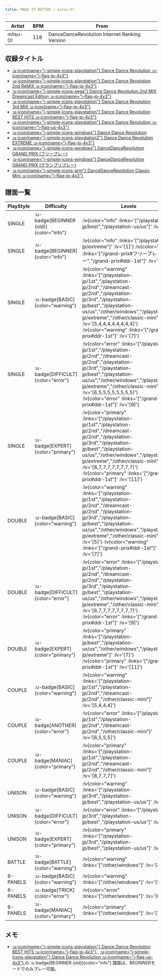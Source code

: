 ```yaml
---
title: MAKE IT BETTER / mitsu-O!
---
```


|Artist|BPM|From|
|------|---|----|
|mitsu-O!|118|DanceDanceRevolution Internet Ranking Version|

## 収録タイトル

- [ :u-icon{name="i-simple-icons-playstation"} Dance Dance Revolution :u-icon{name="i-flag-jp-4x3"} ](/playstation-jp/1st)
- [ :u-icon{name="i-simple-icons-playstation"} Dance Dance Revolution 2nd ReMIX :u-icon{name="i-flag-jp-4x3"} ](/playstation-jp/2nd)
- [ :u-icon{name="i-simple-icons-sega"} Dance Dance Revolution 2nd MIX Dreamcast Edition :u-icon{name="i-flag-jp-4x3"} ](/dreamcast-jp/2nd)
- [ :u-icon{name="i-simple-icons-playstation"} Dance Dance Revolution 3rd MIX :u-icon{name="i-flag-jp-4x3"} ](/playstation-jp/3rd)
- [ :u-icon{name="i-simple-icons-playstation"} Dance Dance Revolution BEST HITS :u-icon{name="i-flag-jp-4x3"} ](/playstation-jp/best)
- [ :u-icon{name="i-simple-icons-playstation"} Dance Dance Revolution :u-icon{name="i-flag-us-4x3"} ](/playstation-us/us)
- [ :u-icon{name="i-simple-icons-windows"} Dance Dance Revolution](/other/windows)
- [ :u-icon{name="i-simple-icons-playstation2"} Dance Dance Revolution EXTREME :u-icon{name="i-flag-jp-4x3"} ](/playstation2-jp/extreme)
- [ :u-icon{name="i-simple-icons-windows"} DanceDanceRevolution GRAND PRIX (フリープレー)](/grand-prix#フリープレー)
- [ :u-icon{name="i-simple-icons-windows"} DanceDanceRevolution GRAND PRIX (グランプリプレー)](/grand-prix#ddr-1st)
- [ :u-icon{name="i-simple-icons-arm"} DanceDanceRevolution Classic Mini :u-icon{name="i-flag-jp-4x3"} ](/other/classic-mini)

## 譜面一覧

|PlayStyle|Difficulty|Levels|Notes|Movie|
|---------|----------|------|-----|-----|
|SINGLE| :u-badge[BEGINNER (old)]{color="info"} | :lv{color="info" :links='["/playstation-jp/best","/playstation-us/us"]' :lv='[1]'} |64/0||
|SINGLE| :u-badge[BEGINNER]{color="info"} | :lv{color="info" :links='["/playstation2-jp/extreme"]' :lv='[1]'}  :lv{color="info" :links='["/grand-prix#フリープレー","/grand-prix#ddr-1st"]' :lv='[3]'} |67/0||
|SINGLE| :u-badge[BASIC]{color="warning"} | :lv{color="warning" :links='["/playstation-jp/1st","/playstation-jp/2nd","/dreamcast-jp/2nd","/playstation-jp/3rd","/playstation-jp/best","/playstation-us/us","/other/windows","/playstation2-jp/extreme","/other/classic-mini"]' :lv='[5,4,4,4,4,4,4,4,4]'}  :lv{color="warning" :links='["/grand-prix#ddr-1st"]' :lv='[7]'} |143/0||
|SINGLE| :u-badge[DIFFICULT]{color="error"} | :lv{color="error" :links='["/playstation-jp/1st","/playstation-jp/2nd","/dreamcast-jp/2nd","/playstation-jp/3rd","/playstation-jp/best","/playstation-us/us","/other/windows","/playstation2-jp/extreme","/other/classic-mini"]' :lv='[6,5,5,5,5,5,5,5,5]'}  :lv{color="error" :links='["/grand-prix#ddr-1st"]' :lv='[9]'} |168/0||
|SINGLE| :u-badge[EXPERT]{color="primary"} | :lv{color="primary" :links='["/playstation-jp/1st","/playstation-jp/2nd","/dreamcast-jp/2nd","/playstation-jp/3rd","/playstation-jp/best","/playstation-us/us","/other/windows","/playstation2-jp/extreme","/other/classic-mini"]' :lv='[8,7,7,7,7,7,7,7,7]'}  :lv{color="primary" :links='["/grand-prix#ddr-1st"]' :lv='[11]'} |212/0||
|DOUBLE| :u-badge[BASIC]{color="warning"} | :lv{color="warning" :links='["/playstation-jp/1st","/playstation-jp/2nd","/dreamcast-jp/2nd","/playstation-jp/3rd","/playstation-jp/best","/playstation-us/us","/other/windows","/playstation2-jp/extreme","/other/classic-mini"]' :lv='[5]'}  :lv{color="warning" :links='["/grand-prix#ddr-1st"]' :lv='[7]'} |130/0||
|DOUBLE| :u-badge[DIFFICULT]{color="error"} | :lv{color="error" :links='["/playstation-jp/1st","/playstation-jp/2nd","/dreamcast-jp/2nd","/playstation-jp/3rd","/playstation-jp/best","/playstation-us/us","/other/windows","/playstation2-jp/extreme","/other/classic-mini"]' :lv='[6,7,7,7,7,7,7,7,7]'}  :lv{color="error" :links='["/grand-prix#ddr-1st"]' :lv='[9]'} |180/0||
|DOUBLE| :u-badge[EXPERT]{color="primary"} | :lv{color="primary" :links='["/playstation-jp/best","/playstation-us/us","/other/windows","/playstation2-jp/extreme"]' :lv='[7]'}  :lv{color="primary" :links='["/grand-prix#ddr-1st"]' :lv='[11]'} |220/0||
|COUPLE| :u-badge[BASIC]{color="warning"} | :lv{color="warning" :links='["/playstation-jp/1st","/playstation-jp/2nd","/dreamcast-jp/2nd","/other/classic-mini"]' :lv='[5,4,4,4]'} |||
|COUPLE| :u-badge[ANOTHER]{color="error"} | :lv{color="error" :links='["/playstation-jp/1st","/playstation-jp/2nd","/dreamcast-jp/2nd","/other/classic-mini"]' :lv='[6,5,5,5]'} |||
|COUPLE| :u-badge[MANIAC]{color="primary"} | :lv{color="primary" :links='["/playstation-jp/1st","/playstation-jp/2nd","/dreamcast-jp/2nd","/other/classic-mini"]' :lv='[8,7,7,7]'} |||
|UNISON| :u-badge[BASIC]{color="warning"} | :lv{color="warning" :links='["/playstation-jp/3rd","/playstation-jp/best","/playstation-us/us"]' :lv='[4]'} |||
|UNISON| :u-badge[DIFFICULT]{color="error"} | :lv{color="error" :links='["/playstation-jp/3rd","/playstation-jp/best","/playstation-us/us"]' :lv='[5]'} |||
|UNISON| :u-badge[EXPERT]{color="primary"} | :lv{color="primary" :links='["/playstation-jp/3rd","/playstation-jp/best","/playstation-us/us"]' :lv='[7]'} |||
|BATTLE| :u-badge[BATTLE]{color="warning"} | :lv{color="warning" :links='["/other/windows"]' :lv='[4]'} |||
|6-PANELS| :u-badge[BASIC]{color="warning"} | :lv{color="warning" :links='["/other/windows"]' :lv='[5]'} |143/0||
|6-PANELS| :u-badge[TRICK]{color="error"} | :lv{color="error" :links='["/other/windows"]' :lv='[6]'} |188/0||
|6-PANELS| :u-badge[MANIAC]{color="primary"} | :lv{color="primary" :links='["/other/windows"]' :lv='[7]'} |212/0||

## メモ

- [ :u-icon{name="i-simple-icons-playstation"} Dance Dance Revolution BEST HITS :u-icon{name="i-flag-jp-4x3"} ](/playstation-jp/best), [ :u-icon{name="i-simple-icons-playstation"} Dance Dance Revolution :u-icon{name="i-flag-us-4x3"} ](/playstation-us/us)の :u-badge[BEGINNER (old)]{color="info"} 譜面は、BEGINNERモードでのみプレー可能。
